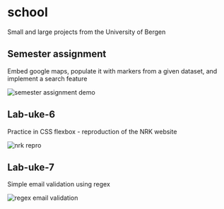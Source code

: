 # school
Small and large projects from the University of Bergen

## Semester assignment
Embed google maps, populate it with markers from a given dataset, and implement a search feature

![semester assignment demo](https://i.imgur.com/F3k25Ca.gif)

## Lab-uke-6
Practice in CSS flexbox - reproduction of the NRK website

![nrk repro](https://i.imgur.com/F6M5Ihc.jpg)

## Lab-uke-7
Simple email validation using regex

![regex email validation](https://i.imgur.com/5q44GKJ.jpg)
